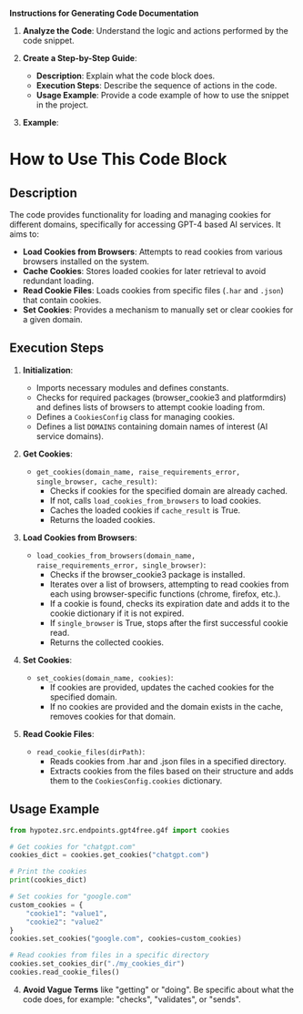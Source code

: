 **Instructions for Generating Code Documentation**

1. **Analyze the Code**: Understand the logic and actions performed by the code snippet.

2. **Create a Step-by-Step Guide**:
    - **Description**: Explain what the code block does.
    - **Execution Steps**: Describe the sequence of actions in the code.
    - **Usage Example**: Provide a code example of how to use the snippet in the project.

3. **Example**:

How to Use This Code Block
=========================================================================================

Description
-------------------------
The code provides functionality for loading and managing cookies for different domains, specifically for accessing GPT-4 based AI services. It aims to:

- **Load Cookies from Browsers**: Attempts to read cookies from various browsers installed on the system.
- **Cache Cookies**: Stores loaded cookies for later retrieval to avoid redundant loading.
- **Read Cookie Files**: Loads cookies from specific files (`.har` and `.json`) that contain cookies.
- **Set Cookies**: Provides a mechanism to manually set or clear cookies for a given domain.

Execution Steps
-------------------------
1. **Initialization**:
    - Imports necessary modules and defines constants.
    - Checks for required packages (browser_cookie3 and platformdirs) and defines lists of browsers to attempt cookie loading from.
    - Defines a `CookiesConfig` class for managing cookies.
    - Defines a list `DOMAINS` containing domain names of interest (AI service domains).

2. **Get Cookies**:
    - `get_cookies(domain_name, raise_requirements_error, single_browser, cache_result)`:
        - Checks if cookies for the specified domain are already cached.
        - If not, calls `load_cookies_from_browsers` to load cookies.
        - Caches the loaded cookies if `cache_result` is True.
        - Returns the loaded cookies.

3. **Load Cookies from Browsers**:
    - `load_cookies_from_browsers(domain_name, raise_requirements_error, single_browser)`:
        - Checks if the browser_cookie3 package is installed.
        - Iterates over a list of browsers, attempting to read cookies from each using browser-specific functions (chrome, firefox, etc.).
        - If a cookie is found, checks its expiration date and adds it to the cookie dictionary if it is not expired.
        - If `single_browser` is True, stops after the first successful cookie read.
        - Returns the collected cookies.

4. **Set Cookies**:
    - `set_cookies(domain_name, cookies)`:
        - If cookies are provided, updates the cached cookies for the specified domain.
        - If no cookies are provided and the domain exists in the cache, removes cookies for that domain.

5. **Read Cookie Files**:
    - `read_cookie_files(dirPath)`:
        - Reads cookies from .har and .json files in a specified directory.
        - Extracts cookies from the files based on their structure and adds them to the `CookiesConfig.cookies` dictionary.

Usage Example
-------------------------

```python
from hypotez.src.endpoints.gpt4free.g4f import cookies

# Get cookies for "chatgpt.com"
cookies_dict = cookies.get_cookies("chatgpt.com")

# Print the cookies
print(cookies_dict)

# Set cookies for "google.com"
custom_cookies = {
    "cookie1": "value1",
    "cookie2": "value2"
}
cookies.set_cookies("google.com", cookies=custom_cookies)

# Read cookies from files in a specific directory
cookies.set_cookies_dir("./my_cookies_dir")
cookies.read_cookie_files()
```

4. **Avoid Vague Terms** like "getting" or "doing". Be specific about what the code does, for example: "checks", "validates", or "sends".